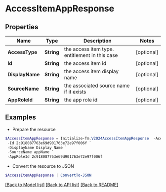 # AccessItemAppResponse
## Properties

Name | Type | Description | Notes
------------ | ------------- | ------------- | -------------
**AccessType** | **String** | the access item type. entitlement in this case | [optional] 
**Id** | **String** | the access item id | [optional] 
**DisplayName** | **String** | the access item display name | [optional] 
**SourceName** | **String** | the associated source name if it exists | [optional] 
**AppRoleId** | **String** | the app role id | [optional] 

## Examples

- Prepare the resource
```powershell
$AccessItemAppResponse = Initialize-Tm.V2024AccessItemAppResponse  -AccessType app `
 -Id 2c918087763e69d901763e72e97f006f `
 -DisplayName Display Name `
 -SourceName appName `
 -AppRoleId 2c918087763e69d901763e72e97f006f
```

- Convert the resource to JSON
```powershell
$AccessItemAppResponse | ConvertTo-JSON
```

[[Back to Model list]](../README.md#documentation-for-models) [[Back to API list]](../README.md#documentation-for-api-endpoints) [[Back to README]](../README.md)

